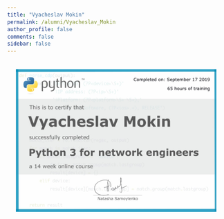 ```yaml
---
title: "Vyacheslav Mokin"
permalink: /alumni/Vyacheslav_Mokin
author_profile: false
comments: false
sidebar: false
---
```


<div style="padding: 20px;">
  <img src="https://raw.githubusercontent.com/pyneng/pyneng.github.io/master/alumni/Vyacheslav_Mokin.png" alt="Python for network engineers">
</div>

